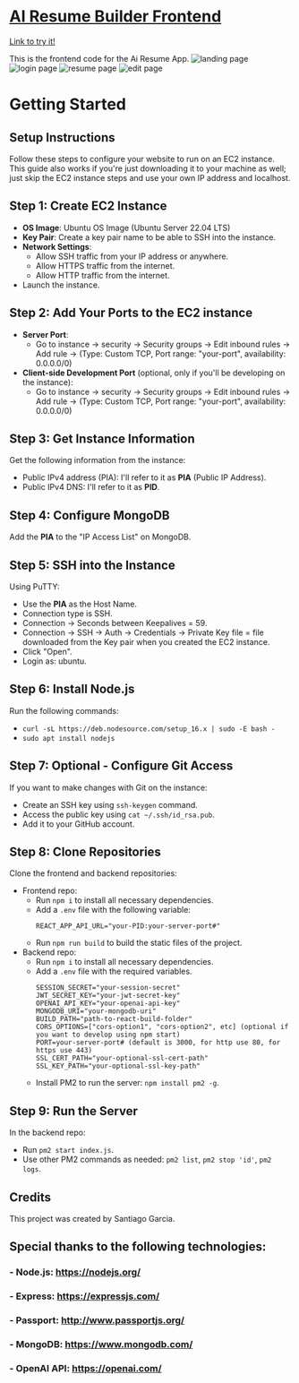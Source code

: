 # [AI Resume Builder Frontend](http://ec2-3-135-220-37.us-east-2.compute.amazonaws.com:3000/)

[Link to try it!](http://ec2-3-135-220-37.us-east-2.compute.amazonaws.com:3000/)

This is the frontend code for the Ai Resume App.
![landing page](https://github.com/santy81855/ResumeBuilder_Frontend/blob/main/github_images/home.png?raw=true)
![login page](https://github.com/santy81855/ResumeBuilder_Frontend/blob/main/github_images/login.png?raw=true)
![resume page](https://github.com/santy81855/ResumeBuilder_Frontend/blob/main/github_images/dashboard.png?raw=true)
![edit page](https://github.com/santy81855/ResumeBuilder_Frontend/blob/main/github_images/resume.png?raw=true)

# Getting Started
## Setup Instructions

Follow these steps to configure your website to run on an EC2 instance.
This guide also works if you're just downloading it to your machine as well; just skip the EC2 instance steps and use your own IP address and localhost.

## Step 1: Create EC2 Instance

- **OS Image**: Ubuntu OS Image (Ubuntu Server 22.04 LTS)
- **Key Pair**: Create a key pair name to be able to SSH into the instance.
- **Network Settings**:
  - Allow SSH traffic from your IP address or anywhere.
  - Allow HTTPS traffic from the internet.
  - Allow HTTP traffic from the internet.
- Launch the instance.

## Step 2: Add Your Ports to the EC2 instance

- **Server Port**:
  - Go to instance -> security -> Security groups -> Edit inbound rules -> Add rule -> (Type: Custom TCP, Port range: "your-port", availability: 0.0.0.0/0)
- **Client-side Development Port** (optional, only if you'll be developing on the instance):
  - Go to instance -> security -> Security groups -> Edit inbound rules -> Add rule -> (Type: Custom TCP, Port range: "your-port", availability: 0.0.0.0/0)

## Step 3: Get Instance Information

Get the following information from the instance:

- Public IPv4 address (PIA): I'll refer to it as **PIA** (Public IP Address).
- Public IPv4 DNS: I'll refer to it as **PID**.

## Step 4: Configure MongoDB

Add the **PIA** to the "IP Access List" on MongoDB.

## Step 5: SSH into the Instance

Using PuTTY:
- Use the **PIA** as the Host Name.
- Connection type is SSH.
- Connection -> Seconds between Keepalives = 59.
- Connection -> SSH -> Auth -> Credentials -> Private Key file = file downloaded from the Key pair when you created the EC2 instance.
- Click "Open".
- Login as: ubuntu.

## Step 6: Install Node.js

Run the following commands:
- `curl -sL https://deb.nodesource.com/setup_16.x | sudo -E bash -`
- `sudo apt install nodejs`

## Step 7: Optional - Configure Git Access

If you want to make changes with Git on the instance:
- Create an SSH key using `ssh-keygen` command.
- Access the public key using `cat ~/.ssh/id_rsa.pub`.
- Add it to your GitHub account.

## Step 8: Clone Repositories

Clone the frontend and backend repositories:
- Frontend repo:
  - Run `npm i` to install all necessary dependencies.
  - Add a `.env` file with the following variable:
    ```
    REACT_APP_API_URL="your-PID:your-server-port#"
    ```
  - Run `npm run build` to build the static files of the project.
- Backend repo:
  - Run `npm i` to install all necessary dependencies.
  - Add a `.env` file with the required variables.
    ```
    SESSION_SECRET="your-session-secret"
    JWT_SECRET_KEY="your-jwt-secret-key"
    OPENAI_API_KEY="your-openai-api-key"
    MONGODB_URI="your-mongodb-uri"
    BUILD_PATH="path-to-react-build-folder"
    CORS_OPTIONS=["cors-option1", "cors-option2", etc] (optional if you want to develop using npm start)
    PORT=your-server-port# (default is 3000, for http use 80, for https use 443)
    SSL_CERT_PATH="your-optional-ssl-cert-path"
    SSL_KEY_PATH="your-optional-ssl-key-path"

    ```
  - Install PM2 to run the server: `npm install pm2 -g`.

## Step 9: Run the Server

In the backend repo:
- Run `pm2 start index.js`.
- Use other PM2 commands as needed: `pm2 list`, `pm2 stop 'id'`, `pm2 logs`.

## Credits
This project was created by Santiago Garcia. 

## Special thanks to the following technologies:

### - Node.js: https://nodejs.org/
### - Express: https://expressjs.com/
### - Passport: http://www.passportjs.org/
### - MongoDB: https://www.mongodb.com/
### - OpenAI API: https://openai.com/

